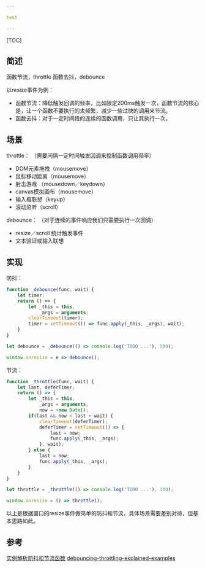 ```yaml
---

test

---
```


﻿[TOC]

## 简述

函数节流，throttle
函数去抖，debounce

以resize事件为例：
- 函数节流：降低触发回调的频率，比如限定200ms触发一次，函数节流的核心是，让一个函数不要执行的太频繁，减少一些过快的调用来节流。
- 函数去抖：对于一定时间段的连续的函数调用，只让其执行一次。


## 场景

throttle：
（需要间隔一定时间触发回调来控制函数调用频率）
- DOM元素拖拽（mousemove）
- 鼠标移动距离（mousemove）
- 射击游戏 （mousedown／keydown）
- canvas模拟画布（mousemove）
- 输入框联想（keyup）
- 滚动监听（scroll）

debounce：
（对于连续的事件响应我们只需要执行一次回调）
- resize／scroll 统计触发事件
- 文本验证或输入联想

## 实现

防抖：
```js
function _debounce(func, wait) {
    let timer;
    return () => {
        let _this = this,
            _args = arguments;
        clearTimeout(timer);
        timer = setTimeout(() => func.apply(_this, _args), wait);
    }
}

let debounce = _debounce(() => console.log('TODO ...'), 500);

window.onresize = e => debounce();
```

节流：
```javascript
function _throttle(func, wait) {
    let last, deferTimer;
    return () => {
        let _this = this,
            _args = arguments,
            now = +new Date();
        if(last && now < last + wait) {
            clearTimeout(deferTimer);
            deferTimer = setTimeout(() => {
                last = now;
                func.apply(_this, _args);
            }, wait);
        } else {
            last = now;
            func.apply(_this, _args);
        }
    }
}

let throttle = _throttle(() => console.log('TODO ...'), 100);

window.onresize = () => throttle();
```

以上是根据窗口的resize事件做简单的防抖和节流，具体场景需要差别对待，但基本思路如此。

## 参考

[实例解析防抖和节流函数](http://bubkoo.com/2017/01/18/debouncing-throttling-explained-examples/)
[debouncing-throttling-explained-examples](https://css-tricks.com/debouncing-throttling-explained-examples/)


